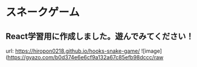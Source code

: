 # スネークゲーム
## React学習用に作成しました。遊んでみてください！

url: https://hiropon0218.github.io/hooks-snake-game/
![image](https://gyazo.com/b0d374e6e6cf9a132a67c85efb98dccc/raw